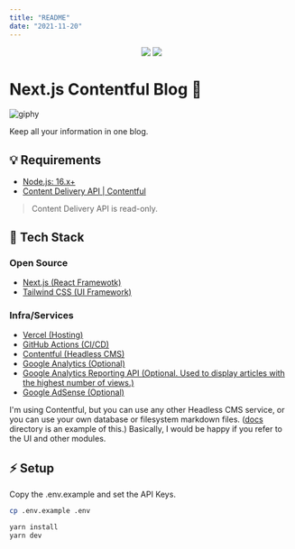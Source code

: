 ```yaml
---
title: "README"
date: "2021-11-20"
---
```


<p align="center">
  <img src="https://img.shields.io/badge/PRS-Welcome-7D83FD" />

  <img src="https://img.shields.io/badge/LICENSE-MIT-7D83FD" />
</p>

# Next.js Contentful Blog 💍

![giphy](https://user-images.githubusercontent.com/40055484/137597358-11a56edc-e311-4aac-b8d1-2a4b773ba8eb.gif)

Keep all your information in one blog.

## 💡 Requirements

- [Node.js: 16.x+](https://nodejs.org/)
- [Content Delivery API | Contentful](https://www.contentful.com/developers/docs/references/content-delivery-api/)

> Content Delivery API is read-only.

## 👀 Tech Stack

### Open Source

- [Next.js (React Framewotk)](https://nextjs.org/)
- [Tailwind CSS (UI Framework)](https://tailwindcss.com/)

### Infra/Services

- [Vercel (Hosting)](https://vercel.com/)
- [GitHub Actions (CI/CD)](https://github.co.jp/features/actions)
- [Contentful (Headless CMS)](https://www.contentful.com/)
- [Google Analytics (Optional)](https://marketingplatform.google.com/intl/ja/about/analytics/)
- [Google Analytics Reporting API (Optional. Used to display articles with the highest number of views.)](https://developers.google.com/analytics/devguides/reporting/core/v4)
- [Google AdSense (Optional)](https://www.google.com/intl/ja_jp/adsense/start/)

I'm using Contentful, but you can use any other Headless CMS service, or you can use your own database or filesystem markdown files. ([docs](https://github.com/RyuNIshimura/nextjs-blog/tree/main/docs) directory is an example of this.) Basically, I would be happy if you refer to the UI and other modules.

## ⚡️ Setup

Copy the .env.example and set the API Keys.

```bash
cp .env.example .env
```

```bash
yarn install
yarn dev
```
